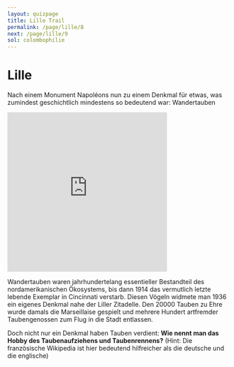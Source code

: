 ```yaml
---
layout: quizpage
title: Lille Trail
permalink: /page/lille/8
next: /page/lille/9
sol: colombophilie
---
```


# Lille

Nach einem Monument Napoléons nun zu einem Denkmal für etwas, was zumindest geschichtlich mindestens so bedeutend war:
Wandertauben

<iframe src="https://www.google.com/maps/embed?pb=!1m17!1m12!1m3!1d5566.900952379822!2d3.0507223527901868!3d50.63796992617914!2m3!1f0!2f0!3f0!3m2!1i1024!2i768!4f13.1!3m2!1m1!2zNTDCsDM4JzE3LjkiTiAzwrAwMycwMi4yIkU!5e0!3m2!1sfr!2sch!4v1725184831678!5m2!1sfr!2sch" width="360" height="360" style="border:0;" allowfullscreen="" loading="lazy" referrerpolicy="no-referrer-when-downgrade"></iframe>

Wandertauben waren jahrhundertelang essentieller Bestandteil des nordamerikanischen Ökosystems, bis dann 1914 das
vermutlich letzte lebende Exemplar in Cincinnati verstarb. Diesen Vögeln widmete man 1936 ein eigenes Denkmal nahe der
Liller Zitadelle. Den 20000 Tauben zu Ehre wurde damals die Marseillaise gespielt und mehrere Hundert artfremder
Taubengenossen zum Flug in die Stadt entlassen.

Doch nicht nur ein Denkmal haben Tauben verdient: **Wie nennt man das Hobby des Taubenaufziehens und Taubenrennens?**
(Hint: Die französische Wikipedia ist hier bedeutend hilfreicher als die deutsche und die englische)
